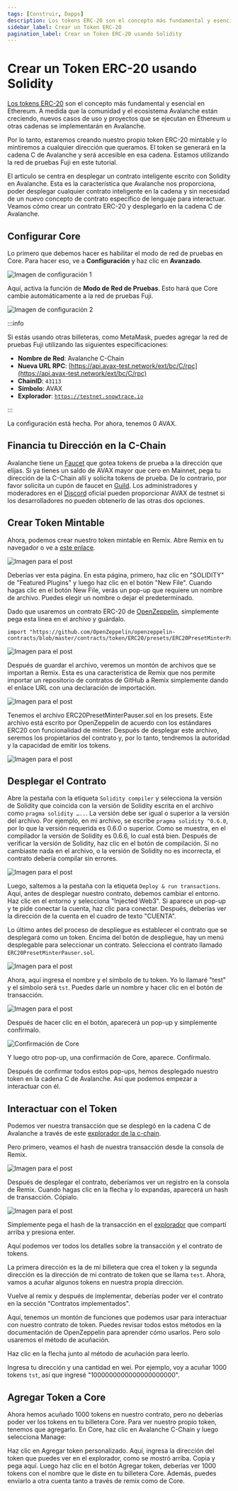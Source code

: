 ```yaml
---
tags: [Construir, Dapps]
description: Los tokens ERC-20 son el concepto más fundamental y esencial en Ethereum. Este mismo estándar de token se adopta en el ecosistema Avalanche.
sidebar_label: Crear un Token ERC-20
pagination_label: Crear un Token ERC-20 usando Solidity
---
```


# Crear un Token ERC-20 usando Solidity

[Los tokens ERC-20](https://ethereum.org/en/developers/docs/standards/tokens/erc-20/) son el concepto más fundamental y esencial en Ethereum. A medida que la comunidad y el ecosistema Avalanche están creciendo, nuevos casos de uso y proyectos que se ejecutan en Ethereum u otras cadenas se implementarán en Avalanche.

Por lo tanto, estaremos creando nuestro propio token ERC-20 mintable y lo mintiremos a cualquier dirección que queramos. El token se generará en la cadena C de Avalanche y será accesible en esa cadena. Estamos utilizando la red de pruebas Fuji en este tutorial.

El artículo se centra en desplegar un contrato inteligente escrito con Solidity en Avalanche. Esta es la característica que Avalanche nos proporciona, poder desplegar cualquier contrato inteligente en la cadena y sin necesidad de un nuevo concepto de contrato específico de lenguaje para interactuar. Veamos cómo crear un contrato ERC-20 y desplegarlo en la cadena C de Avalanche.

## Configurar Core

Lo primero que debemos hacer es habilitar el modo de red de pruebas en Core. Para hacer eso, ve a **Configuración** y haz clic en **Avanzado**.

![Imagen de configuración 1](/img/c-chain-ERC20/settings1.png)

Aquí, activa la función de **Modo de Red de Pruebas**. Esto hará que Core cambie automáticamente a la red de pruebas Fuji.

![Imagen de configuración 2](/img/c-chain-ERC20/settings2.png)

:::info

Si estás usando otras billeteras, como MetaMask, puedes agregar la red de pruebas Fuji utilizando las siguientes especificaciones:

- **Nombre de Red**: Avalanche C-Chain
- **Nueva URL RPC**: [https://api.avax-test.network/ext/bc/C/rpc](https://api.avax-test.network/ext/bc/C/rpc)
- **ChainID**: `43113`
- **Símbolo**: AVAX
- **Explorador**: [`https://testnet.snowtrace.io`](https://testnet.snowtrace.io/)

:::

La configuración está hecha. Por ahora, tenemos 0 AVAX.

## Financia tu Dirección en la C-Chain

Avalanche tiene un [Faucet](https://faucet.avax.network/) que gotea tokens de prueba a la dirección que elijas. Si ya tienes un saldo de AVAX mayor que cero en Mainnet, pega tu dirección de la C-Chain allí y solicita tokens de prueba. De lo contrario, por favor solicita un cupón de faucet en [Guild](https://guild.xyz/avalanche). Los administradores y moderadores en el [Discord](https://discord.com/invite/RwXY7P6) oficial pueden proporcionar AVAX de testnet si los desarrolladores no pueden obtenerlo de las otras dos opciones.

## Crear Token Mintable

Ahora, podemos crear nuestro token mintable en Remix. Abre Remix en tu navegador o ve a [este enlace](https://remix.ethereum.org/#optimize=false&evmVersion=null&version=soljson-v0.6.6+commit.6c089d02.js).

![Imagen para el post](https://miro.medium.com/max/1910/1*FWHtbWNXr6FvjzPHH93wvw.png)

Deberías ver esta página. En esta página, primero, haz clic en "SOLIDITY" de "Featured Plugins" y luego haz clic en el botón "New File". Cuando hagas clic en el botón New File, verás un pop-up que requiere un nombre de archivo. Puedes elegir un nombre o dejar el predeterminado.

Dado que usaremos un contrato ERC-20 de [OpenZeppelin](https://openzeppelin.com/contracts/), simplemente pega esta línea en el archivo y guárdalo.

```solidity
import "https://github.com/OpenZeppelin/openzeppelin-contracts/blob/master/contracts/token/ERC20/presets/ERC20PresetMinterPauser.sol";
```

![Imagen para el post](https://miro.medium.com/max/1408/1*y1wpcCeB8PypnPfs-zhyBg.png)

Después de guardar el archivo, veremos un montón de archivos que se importan a Remix. Esta es una característica de Remix que nos permite importar un repositorio de contratos de GitHub a Remix simplemente dando el enlace URL con una declaración de importación.

![Imagen para el post](https://miro.medium.com/max/1364/1*6pmdpKWiKj4RW-OcvMSijA.png)

Tenemos el archivo ERC20PresetMinterPauser.sol en los presets. Este archivo está escrito por OpenZeppelin de acuerdo con los estándares ERC20 con funcionalidad de minter. Después de desplegar este archivo, seremos los propietarios del contrato y, por lo tanto, tendremos la autoridad y la capacidad de emitir los tokens.

![Imagen para el post](https://miro.medium.com/max/1398/1*5UcrRfoSwjpD29NyuMrrbA.png)

## Desplegar el Contrato

Abre la pestaña con la etiqueta `Solidity compiler` y selecciona la versión de Solidity que coincida con la versión de Solidity escrita en el archivo como `pragma solidity …..`. La versión debe ser igual o superior a la versión del archivo. Por ejemplo, en mi archivo, se escribe `pragma solidity ^0.6.0`, por lo que la versión requerida es 0.6.0 o superior. Como se muestra, en el compilador la versión de Solidity es 0.6.6, lo cual está bien. Después de verificar la versión de Solidity, haz clic en el botón de compilación. Si no cambiaste nada en el archivo, o la versión de Solidity no es incorrecta, el contrato debería compilar sin errores.

![Imagen para el post](https://miro.medium.com/max/1388/1*2jkDckFUJ4z3gMoLYZ_-PQ.png)

Luego, saltemos a la pestaña con la etiqueta `Deploy & run transactions`. Aquí, antes de desplegar nuestro contrato, debemos cambiar el entorno. Haz clic en el entorno y selecciona "Injected Web3". Si aparece un pop-up y te pide conectar la cuenta, haz clic para conectar. Después, deberías ver la dirección de la cuenta en el cuadro de texto "CUENTA".

Lo último antes del proceso de despliegue es establecer el contrato que se desplegará como un token. Encima del botón de despliegue, hay un menú desplegable para seleccionar un contrato. Selecciona el contrato llamado `ERC20PresetMinterPauser.sol`.

![Imagen para el post](https://miro.medium.com/max/383/1*s9LtZu4hSuPcVwVZsweZJA.png)

Ahora, aquí ingresa el nombre y el símbolo de tu token. Yo lo llamaré "test" y el símbolo será `tst`. Puedes darle un nombre y hacer clic en el botón de transacción.

![Imagen para el post](https://miro.medium.com/max/593/1*ZKDEv_h_Pqfd3b7PAosXQw.png)

Después de hacer clic en el botón, aparecerá un pop-up y simplemente confírmalo.

![Confirmación de Core](/img/c-chain-ERC20/transaction-approval.png)

Y luego otro pop-up, una confirmación de Core, aparece. Confírmalo.

Después de confirmar todos estos pop-ups, hemos desplegado nuestro token en la cadena C de Avalanche. Así que podemos empezar a interactuar con él.

## Interactuar con el Token

Podemos ver nuestra transacción que se desplegó en la cadena C de Avalanche a través de este [explorador de la c-chain](https://testnet.snowtrace.io/).

Pero primero, veamos el hash de nuestra transacción desde la consola de Remix.

![Imagen para el post](https://miro.medium.com/max/1469/1*WTHSIfrDe9R_hk-C5GNq0g.png)

Después de desplegar el contrato, deberíamos ver un registro en la consola de Remix. Cuando hagas clic en la flecha y lo expandas, aparecerá un hash de transacción. Cópialo.

![Imagen para el post](https://miro.medium.com/max/1909/1*NBXgtkYv2VfBkZx1OsBm7A.png)

Simplemente pega el hash de la transacción en el [explorador](https://testnet.snowtrace.io/) que compartí arriba y presiona enter.

Aquí podemos ver todos los detalles sobre la transacción y el contrato de tokens.

La primera dirección es la de mi billetera que crea el token y la segunda dirección es la dirección de mi contrato de token que se llama `test`. Ahora, vamos a acuñar algunos tokens en nuestra propia dirección.

Vuelve al remix y después de implementar, deberías poder ver el contrato en la sección "Contratos implementados".

Aquí, tenemos un montón de funciones que podemos usar para interactuar con nuestro contrato de token. Puedes revisar todos estos métodos en la documentación de OpenZeppelin para aprender cómo usarlos. Pero solo usaremos el método de acuñación.

Haz clic en la flecha junto al método de acuñación para leerlo.

Ingresa tu dirección y una cantidad en wei. Por ejemplo, voy a acuñar 1000 tokens `tst`, así que ingresé "1000000000000000000000".

## Agregar Token a Core

Ahora hemos acuñado 1000 tokens en nuestro contrato, pero no deberías poder ver los tokens en tu billetera Core. Para ver nuestro propio token, tenemos que agregarlo. En Core, haz clic en Avalanche C-Chain y luego selecciona Manage:

Haz clic en Agregar token personalizado. Aquí, ingresa la dirección del token que puedes ver en el explorador, como se mostró arriba. Copia y pega aquí. Luego haz clic en el botón Agregar token, deberías ver 1000 tokens con el nombre que le diste en tu billetera Core. Además, puedes enviarlo a otra cuenta tanto a través de remix como de Core.
